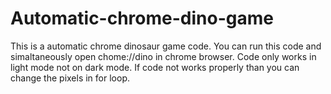 # Automatic-chrome-dino-game
This is a automatic chrome dinosaur game code.
You can run this code and simaltaneously open chome://dino in chrome browser.
Code only works in light mode not on dark mode.
If code not works properly than you can change the pixels in for loop.
